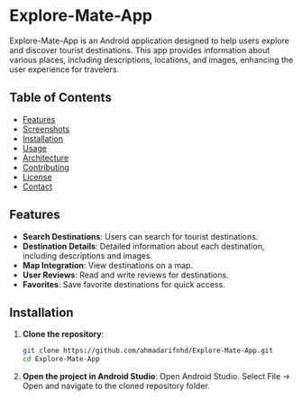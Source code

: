 # Explore-Mate-App
Explore-Mate-App is an Android application designed to help users explore and discover tourist destinations. This app provides information about various places, including descriptions, locations, and images, enhancing the user experience for travelers.

## Table of Contents
- [Features](#features)
- [Screenshots](#screenshots)
- [Installation](#installation)
- [Usage](#usage)
- [Architecture](#architecture)
- [Contributing](#contributing)
- [License](#license)
- [Contact](#contact)

## Features
- **Search Destinations**: Users can search for tourist destinations.
- **Destination Details**: Detailed information about each destination, including descriptions and images.
- **Map Integration**: View destinations on a map.
- **User Reviews**: Read and write reviews for destinations.
- **Favorites**: Save favorite destinations for quick access.

## Installation
1. **Clone the repository**:
   ```bash
   git clone https://github.com/ahmadarifnhd/Explore-Mate-App.git
   cd Explore-Mate-App
2. **Open the project in Android Studio**:
Open Android Studio.
Select File -> Open and navigate to the cloned repository folder.
